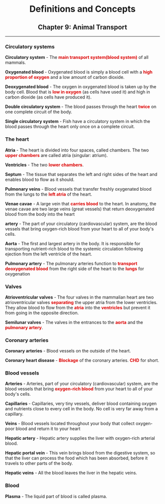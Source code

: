 <style>
.highlight {
    color:#DC0000FF;
    font-weight:bold
}
</style>


<center>
<h1>Definitions and Concepts</h1>
<h2>Chapter 9: Animal Transport</h2>
</center>

----

### Circulatory systems

**Circulatory system** - The <span class="highlight">main transport system(blood system)</span> of all mammals.

**Oxygenated blood** - Oxygenated blood is simply a blood cell with a <span class="highlight">high proportion of oxygen</span> and a low amount of carbon dioxide.

**Deoxygenated blood** - The oxygen in oxygenated blood is taken up by the body cell. Blood that is <span class="highlight">low in oxygen</span> (as cells have used it) and high in carbon dioxide (as cells have produced it).

**Double circulatory system** - The blood passes through the heart <span class="highlight">twice</span> on one complete circuit of the body.

**Single circulatory system** - Fish have a circulatory system in which the blood passes through the heart only once on a complete circuit.

### The heart

**Atria** - The heart is divided into four spaces, called
chambers. The two <span class="highlight">upper chambers</span> are called atria (singular: atrium).

**Ventricles** - The two <span class="highlight">lower chambers</span>.

**Septum** - The tissue that separates the left and right sides of the heart and enables blood to flow as it should.

**Pulmonary veins** - Blood vessels that transfer freshly oxygenated blood from the lungs to the <span class="highlight">left atria</span> of the heart.

**Venae cavae** - A large vein that <span class="highlight">carries blood</span> to the heart. In anatomy, the venae cavae are two large veins (great vessels) that return deoxygenated blood from the body into the heart

**artery** - The part of your circulatory (cardiovascular) system, are the blood vessels that bring oxygen-rich blood from your heart to all of your body's cells.

**Aorta** - The first and largest artery in the body. It is responsible for transporting nutrient-rich blood to the systemic circulation following ejection from the left ventricle of the heart.


**Pulmonary artery** - The pulmonary arteries function to <span class="highlight">transport deoxygenated blood</span> from the right side of the heart to the <span class="highlight">lungs</span> for oxygenation

### Valves

**Atrioventricular valves** - The four valves in the mammalian heart are two atrioventricular valves <span class="highlight">separating</span> the upper atria from the lower ventricles. They allow blood to flow from the <span class="highlight">atria</span> into the <span class="highlight">ventricles</span> but prevent it from going in the opposite direction.


**Semilunar valves** - The valves in the entrances to the <span class="highlight">aorta</span> and the <span class="highlight">pulmonary artery</span>.

### Coronary arteries

**Coronary arteries** - Blood vessels on the outside of the heart.

**Coronary heart disease** - <span class="highlight">Blockage</span> of the coronary arteries. <span class="highlight">CHD</span> for short.

### Blood vessels

**Arteries** - Arteries, part of your circulatory (cardiovascular) system, are the blood vessels that bring <span class="highlight">oxygen-rich blood</span> from your heart to all of your body's cells.

**Capillaries** - Capillaries, very tiny vessels, deliver blood containing oxygen and nutrients close to every cell in the body. No cell is very far away from a capillary.

**Veins** - Blood vessels located throughout your body that collect oxygen-poor blood and return it to your heart

**Hepatic artery** - Hepatic artery supplies the liver with oxygen-rich arterial blood.

**Hepatic portal vein** - This vein brings blood from the digestive system, so that the liver can process the food which has been absorbed, before it travels to other parts of the body.

**Hepatic veins** - All the blood leaves the liver in the hepatic veins.


### Blood

**Plasma** - The liquid part of blood is called plasma.

